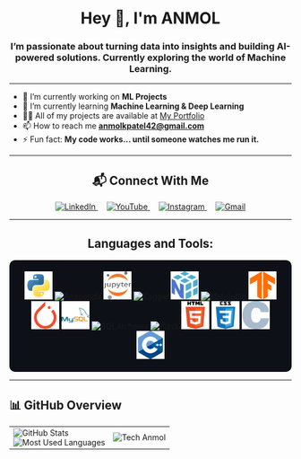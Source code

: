 <h1 align="center">Hey 👋, I'm ANMOL</h1>
<h3 align="center">I’m passionate about turning data into insights and building AI-powered solutions. Currently exploring the world of Machine Learning.</h3>

---

- 🔭 I’m currently working on **ML Projects**  
- 🌱 I’m currently learning **Machine Learning & Deep Learning**  
- 👨‍💻 All of my projects are available at [My Portfolio](https://anmolpatel20.github.io/Anmol_Portfolio/)
- 📫 How to reach me **anmolkpatel42@gmail.com**  
- ⚡ Fun fact: **My code works… until someone watches me run it.**

---
<h2 align="center">📬 Connect With Me</h2>

<p align="center">
  <a href="https://www.linkedin.com/in/anmol-patel-a99362284/" target="_blank">
    <img src="https://cdn-icons-png.flaticon.com/512/174/174857.png" alt="LinkedIn" width="50" height="50"/>
  </a>
  &nbsp;&nbsp;&nbsp;
  <a href="https://www.youtube.com/@anmolpatel20" target="_blank">
    <img src="https://cdn-icons-png.flaticon.com/512/174/174883.png" alt="YouTube" width="50" height="50"/>
  </a>
  &nbsp;&nbsp;&nbsp;
  <a href="https://www.instagram.com/techanmol.py/" target="_blank">
    <img src="https://cdn-icons-png.flaticon.com/512/174/174855.png" alt="Instagram" width="50" height="50"/>
  </a>
  &nbsp;&nbsp;&nbsp;
  <a href="mailto:anmolkpatel42@gmail.com" target="_blank">
    <img src="https://cdn-icons-png.flaticon.com/512/732/732200.png" alt="Gmail" width="50" height="50"/>
  </a>
</p>

---

<h2 align="center">Languages and Tools:</h2>

<p align="center" style="background-color:#0d1117; padding: 20px; border-radius: 10px;">
  <img src="https://raw.githubusercontent.com/devicons/devicon/master/icons/python/python-original.svg" alt="Python" width="50" height="50"/>
  <img src="https://cdn.jsdelivr.net/gh/devicons/devicon/icons/anaconda/anaconda-original.svg" alt="Anaconda" width="50" height="50"/>
  <img src="https://raw.githubusercontent.com/devicons/devicon/master/icons/jupyter/jupyter-original-wordmark.svg" alt="Jupyter" width="50" height="50"/>
  <img src="https://upload.wikimedia.org/wikipedia/commons/7/7c/Kaggle_logo.png" alt="Kaggle" width="50" height="50"/>
  <img src="https://raw.githubusercontent.com/devicons/devicon/master/icons/numpy/numpy-original.svg" alt="NumPy" width="50" height="50"/>
  <img src="https://upload.wikimedia.org/wikipedia/commons/8/84/Matplotlib_icon.svg" alt="Matplotlib" width="50" height="50"/>
  <img src="https://raw.githubusercontent.com/devicons/devicon/master/icons/tensorflow/tensorflow-original.svg" alt="TensorFlow" width="50" height="50"/>
  <img src="https://raw.githubusercontent.com/devicons/devicon/master/icons/pytorch/pytorch-original.svg" alt="PyTorch" width="50" height="50"/>
  <img src="https://raw.githubusercontent.com/devicons/devicon/master/icons/mysql/mysql-original-wordmark.svg" alt="MySQL" width="50" height="50"/>
  <img src="https://upload.wikimedia.org/wikipedia/commons/d/d7/SQLAlchemy.svg" alt="SQLAlchemy" width="50" height="50"/>
  <img src="https://upload.wikimedia.org/wikipedia/commons/3/3c/Flask_logo.svg" alt="Flask" width="50" height="50"/>
  <img src="https://raw.githubusercontent.com/devicons/devicon/master/icons/html5/html5-original-wordmark.svg" alt="HTML5" width="50" height="50"/>
  <img src="https://raw.githubusercontent.com/devicons/devicon/master/icons/css3/css3-original-wordmark.svg" alt="CSS3" width="50" height="50"/>
  <img src="https://raw.githubusercontent.com/devicons/devicon/master/icons/c/c-original.svg" alt="C" width="50" height="50"/>
  <img src="https://raw.githubusercontent.com/devicons/devicon/master/icons/cplusplus/cplusplus-original.svg" alt="C++" width="50" height="50"/>
</p>

---


## 📊 GitHub Overview

<table>
  <tr>
    <!-- Left Column: Stats and Languages stacked -->
    <td>
      <img src="https://github-profile-summary-cards.vercel.app/api/cards/stats?username=AnmolPatel20&theme=github_dark" alt="GitHub Stats" width="400">
      <br>
      <img src="https://github-readme-stats.vercel.app/api/top-langs/?username=AnmolPatel20&layout=compact&theme=github_dark" alt="Most Used Languages" width="400">
    </td>
    <!-- Right Column: GIF -->
    <td>
      <img src="https://github.com/AnmolPatel20/Anmol_Portfolio/blob/main/Code_Scrolling_Screen_GIF%20(online-video-cutter.com)%20(1).gif" alt="Tech Anmol" width="400">
    </td>
  </tr>
</table>

